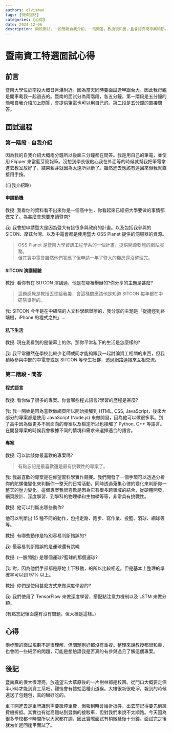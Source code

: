 ```yaml
---
authors: elvismao
tags: [特殊選材]
categories: [心得]
date: 2024-12-06
description: 兩段面試，一段簡報自我介紹，一段問答。教授很和善，且會認真問專案細節。
---
```


# 暨南資工特選面試心得

## 前言

暨南大學位於南投大概日月潭附近。因為當天同時要面試逢甲跟台大，因此我母親是開車載我一起過去的。暨南的面試分為兩階段，各五分鐘。第一階段是五分鐘的簡報自我介紹加上問答，會提供筆電也可以用自己的。第二段是五分鐘的直接問答。

## 面試過程

### 第一階段 - 自我介紹

因為我的自我介紹大概兩分鐘所以後面三分鐘都在問答。我是用自己的筆電，並使用 Flipper 來當藍芽簡報筆。沒想到學長很貼心我在外面等的時候就幫我把筆電拿進去教室放好了，結果藍芽就因為太遠所以斷了。雖然進去應該有連回來但我就直接用手按。

(自我介紹略)

#### 申請動機

教授: 我看你的資料看不出來你是一個高中生，你看起來已經把大學要做的事情都做完了。為甚麼會想要來讀暨南?

我: 我會想申請暨大是因為暨大有接很多與政府的計畫。以及包括我參與的 SICON、摩茲台灣、以及中電會都是使用暨大 OSS Planet 提供的伺服器的資源。

> OSS Planet 是暨南大學資訊工程學系的一個計畫，提供開源軟體的網站服務。  
> 但其實中電會雖然他們答應了但申請一年了暨大的機房還沒整理完。

#### SITCON 演講經驗

教授: 看你有在 SITCON 演講過，他是在哪裡舉辦的?你分享的主題是甚麼?

> 這題感覺是教授丟球給我接，會這樣問應該他是知道 SITCON 每年都在中研院舉辦的。

我: SITCON 今年是在中研院的人文科學館舉辦的，我分享的主題是「從捷徑到終端機，iPhone 的程式之旅」...

#### 私下生活

教授: 現在我看到的是螢幕上的你，那你平常私下的生活是怎麼樣的? 

我: 我平常雖然在學校比較少老師或同才能夠跟我一起討論資工相關的東西，但我積極參與中部的中電會或是 SITCON 等學生社群，透過網路連接來互相交流。

### 第二階段 - 問答

#### 程式語言

教授: 看你做了很多的專案。你會哪些程式語言?學習的歷程是甚麼?

我: 我一開始是因為喜歡做網頁所以開始接觸到 HTML, CSS, JavaScript，後來大部分的專案都是使用 JavaScript (Node.js) 來做開發，因為他可以做很多事。到了高中因為做更多不同面向的專案以及檢定所以也接觸了 Python, C++ 等語言。在開發專案的時候我會根據不同的情境和需求來選擇適合的語言。

#### 專案

教授: 可以談談你最喜歡的專案嗎?

> 有點忘記是最喜歡還是最有挑戰性的專案了。

我: 我最喜歡的專案是在仰望盃科學實作競賽。我們開發了一個手環可以透過分析你的陀螺儀變化來判斷你一整天的日常活動，同時透過蒐集心律的變化來判斷你一整天的壓力變化。這個專案我很喜歡是因為它有很多跨領域的結合，從硬體開發、網頁設計、深度學習、到學科的物理學和生物學等等，非常具有挑戰性。

教授: 他可以判斷出哪些動作?

他可以判斷出 15 種不同的動作，包括走路、跑步、寫作業、投籃、羽球、網球等等。

教授: 有哪些動作是特別容易判斷錯誤的?

我: 最容易判斷錯誤的是運球還有跳繩

教授: (一臉問號) 是哪個運球?籃球的那個運球?

我: 對，因為他們手部都是原地上下移動，的所以比較相近。但是基本上整理的準確率可以到 97% 以上。

教授: 你們是使用甚麼方式來做深度學習的?

我: 我們使用了 TensorFlow 來做深度學習，搭配點注意力機制以及 LSTM 來做分類。

(有點忘記後面還有沒有問題，但大概是這樣。)

## 心得

兩步驟的面試規劃不是很理解，但問題剛好都沒有重複。整理來說教授都很和善，也會問一些細節的問題，可能是想驗證我是否真的有參與過且了解這個專案。

## 後記

暨南真的很大很漂亮，放遠望去大草原後的一片樹林都是校園。從門口大概要走個半小時才能到資工系吧，難怪會有愷蛤這種山道猴。大樓很新很乾淨，報到的時候還送了包麵包，真的蠻好吃的。

車子開進去是車牌識別需要繳停車費，但報到時會給折抵券，出去前記得要先到繳費機折抵。其實也有從高鐵站到暨南的接駁車，但對我們來說不太順路。今天因為很多學校都卡時間所以大家都在調，因此實際面試有稍微延後十分鐘。面試完之後就匆忙趕回逢甲面試了。
